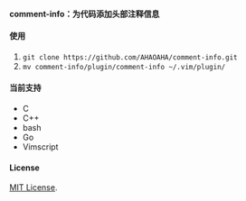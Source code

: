 #### comment-info：为代码添加头部注释信息

#### 使用

1. `git clone https://github.com/AHAOAHA/comment-info.git`
2. `mv comment-info/plugin/comment-info ~/.vim/plugin/`

#### 当前支持

- C
- C++
- bash
- Go
- Vimscript

#### License

[MIT License](https://github.com/AHAOAHA/comment-info/blob/master/LICENSE).

